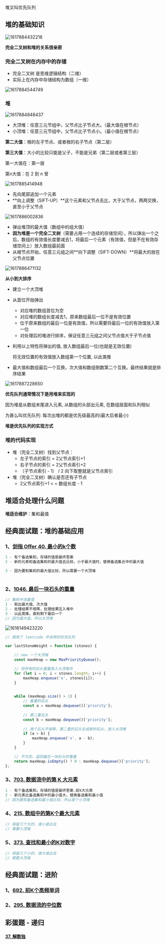 堆又叫优先队列

## 堆的基础知识

![1617884432218](C:\Users\Amd\AppData\Roaming\Typora\typora-user-images\1617884432218.png)



**完全二叉树和堆的关系很亲密**



### 完全二叉树在内存中的存储

+ 完全二叉树 是思维逻辑结构（二维）
+ 实际上在内存中存储结构为数组（一维）

![1617884544749](C:\Users\Amd\AppData\Roaming\Typora\typora-user-images\1617884544749.png)





### 堆

![1617884848437](C:\Users\Amd\AppData\Roaming\Typora\typora-user-images\1617884848437.png)

+ 大顶堆：任意三元节组中，父节点比子节点大。（最大值在根节点）
+ 小顶堆：任意三元节组中，父节点比子节点小。（最小值在根节点）



**第二大值**：根的左子节点、或者根的右子节点（第二层）

**第三大值**：大小的比较只能是父子，不能是兄弟（第二层或者第三层）

第一大值在：第一层

第n大值：在 2 到 n 曾





![1617885414948](C:\Users\Amd\AppData\Roaming\Typora\typora-user-images\1617885414948.png)

+ 先向尾部追加一个元素
+ **向上调整（SIFT-UP）**这个元素和父节点去比，大于父节点，两两交换，直至小于父节点



![1617886002836](C:\Users\Amd\AppData\Roaming\Typora\typora-user-images\1617886002836.png)



+ 弹出堆顶的最大值（数组中的组大值）
+ **因为堆是一个完全二叉树**（需要占用一个连续的存储空间），所以弹出一个之后，数组的有效值长度要减去1，将最后一个元素（有效值，但是不在有效存储空间上）放入数组最前面
+ 从根节点开始，任意三元组之间**向下调整（SIFT-DOWN）**将最大的放在父节点位置



![1617886471132](C:\Users\Amd\AppData\Roaming\Typora\typora-user-images\1617886471132.png)



**从小到大排序**

+ 建立一个大顶堆

+ 从首位开始弹出 

  + 对应堆的数组首位为空
  + 对应堆的数组长度减去1，原来数组最后一位不是有效位置
  + 位于原来数组的最后一位是有效值，所以需要将最后一位的有效值放入第一位
  + 对处理后的堆进行排序，保证任意三元组之间父节点值大于子节点值

+ 利用以上特性将弹出的值, 放入数组最后一位(也就是无效位置)

  将无效位置的有效值放入数组第一个位置, 以此类推

+  最大值和数组最后一个互换，次大值和数组倒数第二个互换。最终结果就是排序结果





![1617887228650](C:\Users\Amd\AppData\Roaming\Typora\typora-user-images\1617887228650.png)

**优先队列通常情况下是用堆来实现的**

因为堆是从数组末尾进入元素, 从数组的头部出元素, 在数组层面和队列相似

为甚么叫优先队列: 每次出堆的都是优先级最高的(最大后者最小)



**堆是优先队列的实现方式**





### 堆的代码实现

+ 堆（完全二叉树）找到父节点：
  + 左子节点的索引 = 2父节点索引+1
  + 右子节点的索引 = 2父节点索引+2
  + （子节点索引 - 1） /  2  向下取整就是父节点索引
+ 堆（完全二叉树）确认是否还有子节点
  +  2父节点索引+1 < = 数组长度 - 1





## 堆适合处理什么问题

**堆适合维护**：集和最值





## 经典面试题：堆的基础应用

### 1、[剑指 Offer 40. 最小的k个数](https://leetcode-cn.com/problems/zui-xiao-de-kge-shu-lcof/)

```js
1 - 有个备选集和，存储的值是最终答案
2 - 新的元素和备选集和的最大值去比较，小于最大值时，替换备选集合中的最大值

3 - 因为要和集和的最大值比较，所以需要一个大顶堆
```

```js

```



### 2、[1046. 最后一块石头的重量](https://leetcode-cn.com/problems/last-stone-weight/)

```js
// 集和中求最值
1 - 取出最大值、次大值
2 - 处理结果不相等，处理结果压入堆中
3 - 以此类推，直到剩下最后一个
// 因为最大值，所以大顶堆
```

![1618149423220](C:\Users\Amd\AppData\Roaming\Typora\typora-user-images\1618149423220.png)

```js
// 使用了 leetcode 中自带的优先队列

var lastStoneWeight = function (stones) {

    // new 一个大顶堆
    const maxHeap = new MaxPriorityQueue();

    // 将所有的石头重量放入大顶堆中
    for (let i = 0; i < stones.length; i++) {
        maxHeap.enqueue('x', stones[i]);
    }

    
    while (maxHeap.size() > 1) {
        // 最重的石头
        const a = maxHeap.dequeue()['priority'];
        
        // 第二重石头
        const b = maxHeap.dequeue()['priority'];
        
        // 两个石头不相等，第二重的石头生成新的石头，放入大顶堆
        if (a > b) {
            maxHeap.enqueue('x', a - b);
        }
    }

    // 不为空，返回最后一块石头的重量
    return maxHeap.isEmpty() ? 0 : maxHeap.dequeue()['priority'];
};
```



### 3、[703. 数据流中的第 K 大元素](https://leetcode-cn.com/problems/kth-largest-element-in-a-stream/)

```js
1 - 有个备选集和，存储的值是最终答案,前k大元素
2 - 新元素比备选集和中的最小值大，替换备选集和最小值
// 因为要和备选集和最小值比较，所以是个小顶堆
```



### 4、[215. 数组中的第K个最大元素](https://leetcode-cn.com/problems/kth-largest-element-in-an-array/)

```js
// 保留几个大的，谁小谁出去
// 需要小顶堆
```



### 5、[373. 查找和最小的K对数字](https://leetcode-cn.com/problems/find-k-pairs-with-smallest-sums/)

```js
// 保留几个小的，谁大谁出去
// 需要大顶堆
```





## 经典面试题：进阶

### 1、[692. 前K个高频单词](https://leetcode-cn.com/problems/top-k-frequent-words/)



### 2、[295. 数据流的中位数](https://leetcode-cn.com/problems/find-median-from-data-stream/)







## 彩蛋题 - 递归

#### [37. 解数独](https://leetcode-cn.com/problems/sudoku-solver/)

```js

```



